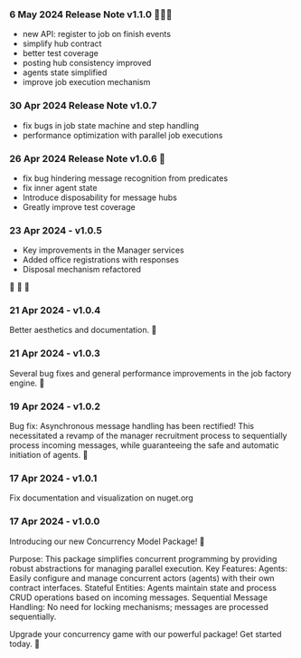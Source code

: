 ### 6 May 2024 Release Note v1.1.0 🚀🚀🚀 ###

- new API: register to job on finish events
- simplify hub contract
- better test coverage
- posting hub consistency improved
- agents state simplified
- improve job execution mechanism

### 30 Apr 2024 Release Note v1.0.7 ###

- fix bugs in job state machine and step handling
- performance optimization with parallel job executions

### 26 Apr 2024 Release Note v1.0.6 🚀 ### 

- fix bug hindering message recognition from predicates
- fix inner agent state
- Introduce disposability for message hubs
- Greatly improve test coverage

### 23 Apr 2024 - v1.0.5 ###

- Key improvements in the Manager services
- Added office registrations with responses
- Disposal mechanism refactored 

🚀 🚀 🚀

### 21 Apr 2024 - v1.0.4 ###

Better aesthetics and documentation. 🌟

### 21 Apr 2024 - v1.0.3 ###

Several bug fixes and general performance improvements in the job factory engine. 🚀

### 19 Apr 2024 - v1.0.2 ###

Bug fix: Asynchronous message handling has been rectified!
This necessitated a revamp of the manager recruitment process
to sequentially process incoming messages, while guaranteeing
the safe and automatic initiation of agents. 🚀

### 17 Apr 2024 - v1.0.1 ###

Fix documentation and visualization on nuget.org

### 17 Apr 2024 - v1.0.0 ###

Introducing our new Concurrency Model Package! 🚀

Purpose: This package simplifies concurrent programming by providing robust abstractions for managing parallel execution.
Key Features:
Agents: Easily configure and manage concurrent actors (agents) with their own contract interfaces.
Stateful Entities: Agents maintain state and process CRUD operations based on incoming messages.
Sequential Message Handling: No need for locking mechanisms; messages are processed sequentially.

Upgrade your concurrency game with our powerful package! Get started today. 🌟
